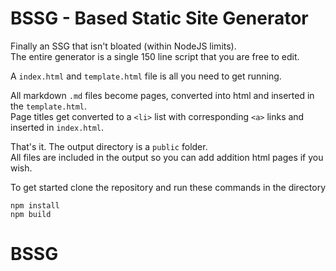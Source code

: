 # BSSG - Based Static Site Generator

Finally an SSG that isn't bloated (within NodeJS limits).  
The entire generator is a single 150 line script that you are free to edit.  

A `index.html` and `template.html` file is all you need to get running.  

All markdown `.md` files become pages, converted into html and inserted in the `template.html`.  
Page titles get converted to a `<li>` list with corresponding `<a>` links and inserted in `index.html`.  

That's it. The output directory is a `public` folder.  
All files are included in the output so you can add addition html pages if you wish.



To get started clone the repository and run these commands in the directory 
```
npm install
npm build
```

# BSSG
